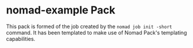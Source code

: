 # nomad-example Pack

This pack is formed of the job created by the `nomad job init -short` command. It has been templated
to make use of Nomad Pack's templating capabilities.
